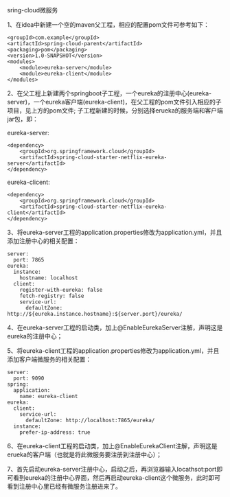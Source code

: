 sring-cloud微服务

1、在idea中新建一个空的maven父工程，相应的配置pom文件可参考如下：
```
<groupId>com.example</groupId>
<artifactId>spring-cloud-parent</artifactId>
<packaging>pom</packaging>
<version>1.0-SNAPSHOT</version>
<modules>
    <module>eureka-server</module>
    <module>eureka-client</module>
</modules>
```
2、在父工程上新建两个springboot子工程，一个eureka的注册中心(eureka-server)，一个eureka客户端(eureka-client)，在父工程的pom文件引入相应的子项目，见上方的pom文件; 子工程新建的时候，分别选择erueka的服务端和客户端jar包，即：

eureka-server:
```
<dependency>
    <groupId>org.springframework.cloud</groupId>
    <artifactId>spring-cloud-starter-netflix-eureka-server</artifactId>
</dependency>
```
eureka-clicent:
```
<dependency>
    <groupId>org.springframework.cloud</groupId>
    <artifactId>spring-cloud-starter-netflix-eureka-client</artifactId>
</dependency>
```

3、将eureka-server工程的application.properties修改为application.yml，并且添加注册中心的相关配置：
```
server:
  port: 7865
eureka:
  instance:
    hostname: localhost
  client:
    register-with-eureka: false
    fetch-registry: false
    service-url:
      defaultZone: http://${eureka.instance.hostname}:${server.port}/eureka/
```
4、在eureka-server工程的启动类，加上@EnableEurekaServer注解，声明这是eureka的注册中心；

5、将eureka-client工程的application.properties修改为application.yml，并且添加客户端微服务的相关配置：
```
server:
  port: 9090
spring:
  application:
    name: eureka-client
eureka:
  client:
    service-url:
      defaultZone: http://localhost:7865/eureka/
  instance:
    prefer-ip-address: true 
```
6、在eureka-client工程的启动类，加上@EnableEurekaClient注解，声明这是erueka的客户端（也就是将此微服务要注册到注册中心）；

7、首先启动eureka-server注册中心，启动之后，再浏览器输入locathsot:port即可看到eureka的注册中心界面，然后再启动eureka-client这个微服务，此时即可看到注册中心里已经有微服务注册进来了。
